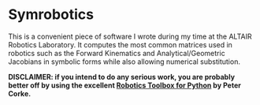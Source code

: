 # Symrobotics

This is a convenient piece of software I wrote during my time at the ALTAIR Robotics Laboratory. It computes the most common matrices used in robotics such as the Forward Kinematics and Analytical/Geometric Jacobians in symbolic forms while also allowing numerical substitution.

**DISCLAIMER: if you intend to do any serious work, you are probably better off by using the excellent [Robotics Toolbox for Python](https://github.com/petercorke/robotics-toolbox-python) by Peter Corke.**
